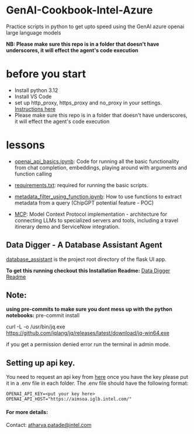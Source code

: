 # GenAI-Cookbook-Intel-Azure
Practice scripts in python to get upto speed using the GenAI azure openai large language models

**NB: Please make sure this repo is in a folder that doesn't have underscores, it will effect the agent's code execution**
# before you start
- Install python 3.12
- Install VS Code
- set up http_proxy, https_proxy and no_proxy in your settings. [Instructions here](https://intelpedia.intel.com/Set_proxy)
- Please make sure this repo is in a folder that doesn't have underscores, it will effect the agent's code execution

# lessons
- [openai_api_basics.ipynb](https://github.com/intel-sandbox/GenAI-Cookbook-Intel-Azure/blob/main/openai_api_basics.ipynb): Code for running all the basic functionality from chat completion, embeddings, playing around with arguments and function calling

- [requirements.txt](https://github.com/intel-sandbox/GenAI-Cookbook-Intel-Azure/blob/main/requirements.txt): required for running the basic scripts.

- [metadata_filter_using_function.ipynb](https://github.com/intel-sandbox/GenAI-Cookbook-Intel-Azure/blob/main/metadata_filter_using_function.ipynb): How to use functions to extract metadata from a query (ChipGPT potential feature - POC)

- [MCP](https://github.com/intel-sandbox/GenAI-Cookbook-Intel-Azure/tree/main/MCP): Model Context Protocol implementation - architecture for connecting LLMs to specialized servers and tools, including a travel itinerary demo and ServiceNow integration.

## Data Digger - A Database Assistant Agent
[database_assistant](https://github.com/intel-sandbox/GenAI-Cookbook-Intel-Azure/tree/main/database_assistant) is the project root directory of the flask UI app.

**To get this running checkout this Installation Readme:**
[Data Digger Readme](https://github.com/intel-sandbox/GenAI-Cookbook-Intel-Azure/tree/main/database_assistant/README.md)


## Note:
**using pre-commits to make sure you dont mess up with the python notebooks:**
pre-commit install

curl -L -o /usr/bin/jq.exe https://github.com/jqlang/jq/releases/latest/download/jq-win64.exe

if you get a permission denied error run the terminal in admin mode.

## Setting up api key.
You need to request an api key from [here]()
once you have the key please put it in a .env file in each folder. The .env file should have the following format:
```
OPENAI_API_KEY=<put your key here>
OPENAI_API_HOST="https://aimsoa.iglb.intel.com/"
```

#### For more details:
Contact: atharva.patade@intel.com
